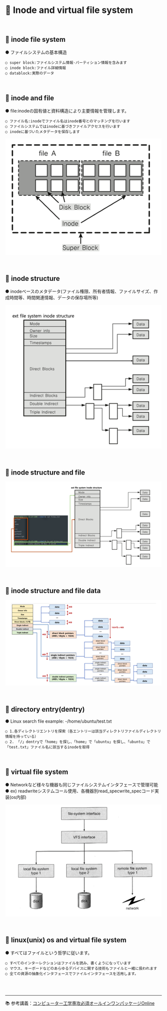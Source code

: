 # 🔑 Inode and virtual file system

<br>

## 📌 inode file system

● ファイルシステムの基本構造
```
○ super block:ファイルシステム情報·パーティション情報を含みます
○ inode block:ファイル詳細情報
○ datablock:実際のデータ
```

<br>

## 📌 inode and file

● file:inodeの固有値と資料構造により主要情報を管理します。
```
○ ファイル名:inodeでファイル名はinode番号とのマッチングを行います
○ ファイルシステムではinodeに基づきファイルアクセスを行います
○ inodeに基づいたメタデータを保存します
```

![InodeAndFile](./image/inode_and_file.png)<br>

<br>

## 📌 inode structure

● inodeベースのメタデータ(ファイル権限、所有者情報、ファイルサイズ、作成時間等、時間関連情報、データの保存場所等)

![InodeStructure](./image/inode_structure.png)

<br>

## 📌 inode structure and file

![InodeStructureAndFile](./image/inode_structure_and_file.png)

<br>

## 📌 inode structure and file data

![InodeStructureAndFileData](./image/inode_structure_and_file_data.png)

<br>

## 📌 directory entry(dentry)

● Linux search file example: -/home/ubuntu/test.txt
```
○ 1.各ディレクトリエントリを探索（各エントリーは該当ディレクトリファイルディレクトリ情報を持っている）
○ 2. 「/」dentryで「home」を探し、「home」で「ubuntu」を探し、「ubuntu」で「test.txt」ファイル名に該当するinodeを取得
```

<br>

## 📌 virtual file system

● Networkなど様々な機器も同じファイルシステムインタフェースで管理可能<br>
● ex) readwriteシステムコール使用、各機器別read_specwrite_specコード実装(os内部)<br>

![VirtualFileSystem](./image/virtual_file_system.png)

<br>

## 📌 linux(unix) os and virtual file system

● すべてはファイルという哲学に従います。
```
○ すべてのインターレクションはファイルを読み、書くようになっています
○ マウス、キーボードなどのあらゆるデバイスに関する技術もファイルと一緒に扱われます
○ 全ての資源の抽象化インタフェースでファイルインタフェースを活用します。
```

<br>
<br>

---

📚 参考講義：[コンピューター工学専攻必須オールインワンパッケージOnline](https://fastcampus.co.kr/dev_online_cs)
